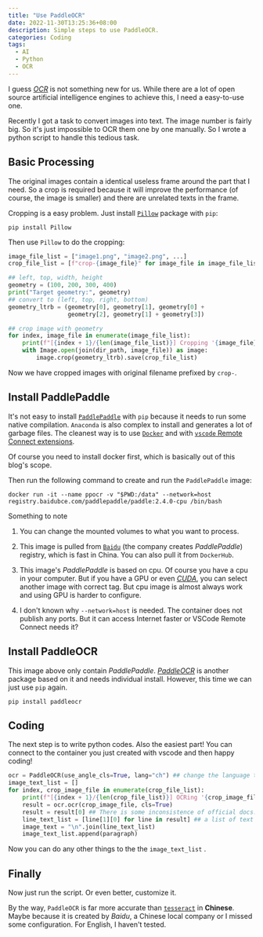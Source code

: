 ```yaml
---
title: "Use PaddleOCR"
date: 2022-11-30T13:25:36+08:00
description: Simple steps to use PaddleOCR.
categories: Coding
tags:
  - AI
  - Python
  - OCR
---
```


I guess [_OCR_](https://en.wikipedia.org/wiki/Optical_character_recognition) is not something new for us. While there are a lot of open source artificial intelligence engines to achieve this, I need a easy-to-use one.

Recently I got a task to convert images into text. The image number is fairly big. So it's just impossible to OCR them one by one manually. So I wrote a python script to handle this tedious task.

<!--more-->

## Basic Processing

The original images contain a identical useless frame around the part that I need. So a crop is required because it will improve the performance (of course, the image is smaller) and there are unrelated texts in the frame.

Cropping is a easy problem. Just install [`Pillow`](https://pillow.readthedocs.io/en/stable/) package with `pip`:

```shell
pip install Pillow
```

Then use `Pillow` to do the cropping:

```python
image_file_list = ["image1.png", "image2.png", ...]
crop_file_list = [f"crop-{image_file}" for image_file in image_file_list]

## left, top, width, height
geometry = (100, 200, 300, 400)
print("Target geometry:", geometry)
## convert to (left, top, right, bottom)
geometry_ltrb = (geometry[0], geometry[1], geometry[0] +
                 geometry[2], geometry[1] + geometry[3])

## crop image with geometry
for index, image_file in enumerate(image_file_list):
    print(f"[{index + 1}/{len(image_file_list)}] Cropping '{image_file}' ...")
    with Image.open(join(dir_path, image_file)) as image:
        image.crop(geometry_ltrb).save(crop_file_list)
```

Now we have cropped images with original filename prefixed by `crop-`.

## Install PaddlePaddle

It's not easy to install [`PaddlePaddle`](https://github.com/PaddlePaddle/Paddle) with `pip` because it needs to run some native compilation. `Anaconda` is also complex to install and generates a lot of garbage files. The cleanest way is to use [`Docker`](https://www.docker.com) and with [`vscode` Remote Connect extensions](https://code.visualstudio.com/docs/devcontainers/containers).

Of course you need to install docker first, which is basically out of this blog's scope.

Then run the following command to create and run the `PaddlePaddle` image:

```shell
docker run -it --name ppocr -v "$PWD:/data" --network=host registry.baidubce.com/paddlepaddle/paddle:2.4.0-cpu /bin/bash
```

Something to note

1. You can change the mounted volumes to what you want to process.

2. This image is pulled from [`Baidu`](https://baidu.com) (the company creates _PaddlePaddle_) registry, which is fast in China. You can also pull it from `DockerHub`.

3. This image's _PaddlePaddle_ is based on cpu. Of course you have a cpu in your computer. But if you have a GPU or even [_CUDA_](https://developer.nvidia.com/cuda-downloads), you can select another image with correct tag. But cpu image is almost always work and using GPU is harder to configure.

4. I don't known why `--network=host` is needed. The container does not publish any ports. But it can access Internet faster or VSCode Remote Connect needs it?

## Install PaddleOCR

This image above only contain _PaddlePaddle_. [_PaddleOCR_](https://github.com/PaddlePaddle/PaddleOCR) is another package based on it  and needs individual install. However, this time we can just use `pip` again.

```shell
pip install paddleocr
```

## Coding

The next step is to write python codes. Also the easiest part!
You can connect to the container you just created with vscode and then happy coding!

```python
ocr = PaddleOCR(use_angle_cls=True, lang="ch") ## change the language to what you need
image_text_list = []
for index, crop_image_file in enumerate(crop_file_list):
    print(f"[{index + 1}/{len(crop_file_list)}] OCRing '{crop_image_file}' ...")
    result = ocr.ocr(crop_image_file, cls=True)
    result = result[0] ## There is some inconsistence of official docs. Result is a list with single element.
    line_text_list = [line[1][0] for line in result] ## a list of text str
    image_text = "\n".join(line_text_list)
    image_text_list.append(paragraph)
```

Now you can do any other things to the the `image_text_list` .

## Finally

Now just run the script. Or even better, customize it.

By the way, `PaddleOCR` is far more accurate than [`tesseract`](https://tesseract-ocr.github.io) in __Chinese__. Maybe because it is created by _Baidu_, a Chinese local company or I missed some configuration. For English, I haven't tested.
